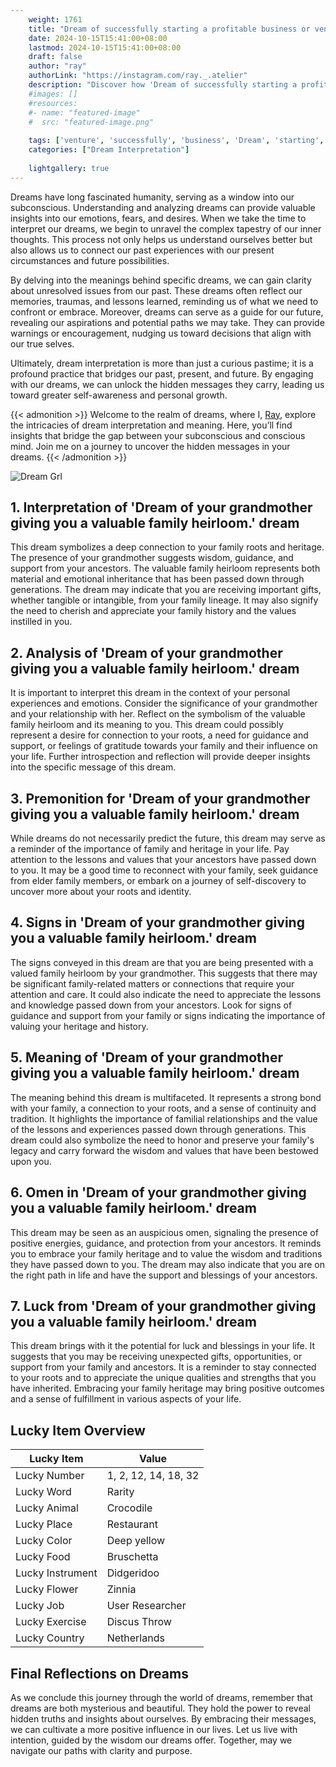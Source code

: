 ```yaml
---
    weight: 1761
    title: "Dream of successfully starting a profitable business or venture."  # Assuming 'title' column exists
    date: 2024-10-15T15:41:00+08:00
    lastmod: 2024-10-15T15:41:00+08:00
    draft: false
    author: "ray"
    authorLink: "https://instagram.com/ray._.atelier"
    description: "Discover how 'Dream of successfully starting a profitable business or venture.' can interpret your future and uncover its significant meanings in your life."
    #images: []
    #resources:
    #- name: "featured-image"
    #  src: "featured-image.png"
    
    tags: ['venture', 'successfully', 'business', 'Dream', 'starting', 'profitable']
    categories: ["Dream Interpretation"]
    
    lightgallery: true
---
```

    
Dreams have long fascinated humanity, serving as a window into our subconscious. Understanding and analyzing dreams can provide valuable insights into our emotions, fears, and desires. When we take the time to interpret our dreams, we begin to unravel the complex tapestry of our inner thoughts. This process not only helps us understand ourselves better but also allows us to connect our past experiences with our present circumstances and future possibilities.

By delving into the meanings behind specific dreams, we can gain clarity about unresolved issues from our past. These dreams often reflect our memories, traumas, and lessons learned, reminding us of what we need to confront or embrace. Moreover, dreams can serve as a guide for our future, revealing our aspirations and potential paths we may take. They can provide warnings or encouragement, nudging us toward decisions that align with our true selves.

Ultimately, dream interpretation is more than just a curious pastime; it is a profound practice that bridges our past, present, and future. By engaging with our dreams, we can unlock the hidden messages they carry, leading us toward greater self-awareness and personal growth.

{{< admonition >}}
Welcome to the realm of dreams, where I, [Ray](https://instagram.com/ray._.atelier), explore the intricacies of dream interpretation and meaning. Here, you’ll find insights that bridge the gap between your subconscious and conscious mind. Join me on a journey to uncover the hidden messages in your dreams.
{{< /admonition >}}

![Dream Grl](https://cdn.pixabay.com/photo/2017/11/02/03/35/gothic-2910057_1280.jpg "Dream Grl")

## 1. Interpretation of 'Dream of your grandmother giving you a valuable family heirloom.' dream
 This dream symbolizes a deep connection to your family roots and heritage. The presence of your grandmother suggests wisdom, guidance, and support from your ancestors. The valuable family heirloom represents both material and emotional inheritance that has been passed down through generations. The dream may indicate that you are receiving important gifts, whether tangible or intangible, from your family lineage. It may also signify the need to cherish and appreciate your family history and the values instilled in you.

## 2. Analysis of 'Dream of your grandmother giving you a valuable family heirloom.' dream
 It is important to interpret this dream in the context of your personal experiences and emotions. Consider the significance of your grandmother and your relationship with her. Reflect on the symbolism of the valuable family heirloom and its meaning to you. This dream could possibly represent a desire for connection to your roots, a need for guidance and support, or feelings of gratitude towards your family and their influence on your life. Further introspection and reflection will provide deeper insights into the specific message of this dream.

## 3. Premonition for 'Dream of your grandmother giving you a valuable family heirloom.' dream
 While dreams do not necessarily predict the future, this dream may serve as a reminder of the importance of family and heritage in your life. Pay attention to the lessons and values that your ancestors have passed down to you. It may be a good time to reconnect with your family, seek guidance from elder family members, or embark on a journey of self-discovery to uncover more about your roots and identity.

## 4. Signs in 'Dream of your grandmother giving you a valuable family heirloom.' dream
 The signs conveyed in this dream are that you are being presented with a valued family heirloom by your grandmother. This suggests that there may be significant family-related matters or connections that require your attention and care. It could also indicate the need to appreciate the lessons and knowledge passed down from your ancestors. Look for signs of guidance and support from your family or signs indicating the importance of valuing your heritage and history.

## 5. Meaning of 'Dream of your grandmother giving you a valuable family heirloom.' dream
 The meaning behind this dream is multifaceted. It represents a strong bond with your family, a connection to your roots, and a sense of continuity and tradition. It highlights the importance of familial relationships and the value of the lessons and experiences passed down through generations. This dream could also symbolize the need to honor and preserve your family's legacy and carry forward the wisdom and values that have been bestowed upon you.

## 6. Omen in 'Dream of your grandmother giving you a valuable family heirloom.' dream
 This dream may be seen as an auspicious omen, signaling the presence of positive energies, guidance, and protection from your ancestors. It reminds you to embrace your family heritage and to value the wisdom and traditions they have passed down to you. The dream may also indicate that you are on the right path in life and have the support and blessings of your ancestors.

## 7. Luck from 'Dream of your grandmother giving you a valuable family heirloom.' dream
 This dream brings with it the potential for luck and blessings in your life. It suggests that you may be receiving unexpected gifts, opportunities, or support from your family and ancestors. It is a reminder to stay connected to your roots and to appreciate the unique qualities and strengths that you have inherited. Embracing your family heritage may bring positive outcomes and a sense of fulfillment in various aspects of your life.

## Lucky Item Overview
| Lucky Item          | Value              |
|---------------|--------------------|
| Lucky Number        | 1, 2, 12, 14, 18, 32  |
| Lucky Word          | Rarity |
| Lucky Animal        | Crocodile |
| Lucky Place         | Restaurant     |
| Lucky Color         | Deep yellow     |
| Lucky Food          | Bruschetta      |
| Lucky Instrument    | Didgeridoo |
| Lucky Flower        | Zinnia    |
| Lucky Job           | User Researcher       |
| Lucky Exercise      | Discus Throw  |
| Lucky Country       | Netherlands    |


##  Final Reflections on Dreams

As we conclude this journey through the world of dreams, remember that dreams are both mysterious and beautiful. They hold the power to reveal hidden truths and insights about ourselves. By embracing their messages, we can cultivate a more positive influence in our lives. Let us live with intention, guided by the wisdom our dreams offer. Together, may we navigate our paths with clarity and purpose.
